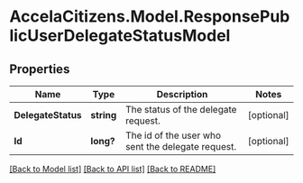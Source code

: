 # AccelaCitizens.Model.ResponsePublicUserDelegateStatusModel
## Properties

Name | Type | Description | Notes
------------ | ------------- | ------------- | -------------
**DelegateStatus** | **string** | The status of the delegate request. | [optional] 
**Id** | **long?** | The id of the user who sent the delegate request. | [optional] 

[[Back to Model list]](../README.md#documentation-for-models) [[Back to API list]](../README.md#documentation-for-api-endpoints) [[Back to README]](../README.md)

